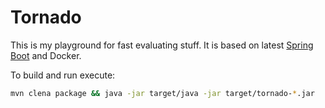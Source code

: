 # Tornado

This is my playground for fast evaluating stuff. It is based on latest [Spring Boot][spring-boot] and Docker.

To build and run execute:

```bash
mvn clena package && java -jar target/java -jar target/tornado-*.jar
```

[spring-boot]: https://spring.io/guides/gs/spring-boot/

